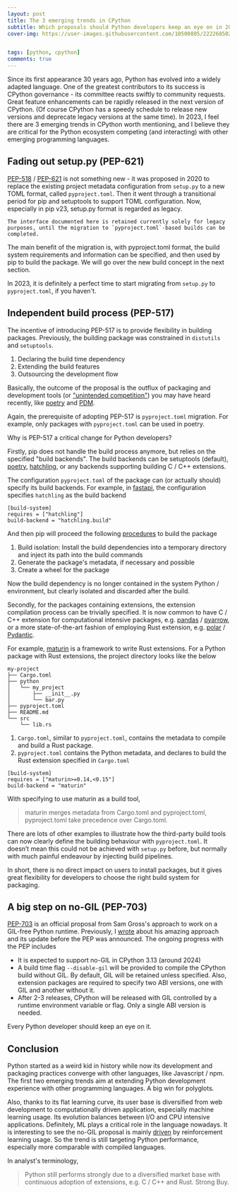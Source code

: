 ```yaml
---
layout: post
title: The 3 emerging trends in CPython
subtitle: Which proposals should Python developers keep an eye on in 2023?
cover-img: https://user-images.githubusercontent.com/10500805/222268502-51f6099d-801a-45aa-8bc6-77eb3e840118.png


tags: [python, cpython]
comments: true
---
```


Since its first appearance 30 years ago, Python has evolved into a widely adapted language. One of the greatest contributors to its success is CPython governance - its committee reacts swiftly to community requests. Great feature enhancements can be rapidly released in the next version of CPython. (Of course CPython has a speedy schedule to release new versions and deprecate legacy versions at the same time). In 2023, I feel there are 3 emerging trends in CPython worth mentioning, and I believe they are critical for the Python ecosystem competing (and interacting) with other emerging programming languages. 

## Fading out setup.py (PEP-621)

[PEP-518](https://peps.python.org/pep-0518/) / [PEP-621](https://peps.python.org/pep-0621/) is not something new - it was proposed in 2020 to replace the existing project metadata configuration from `setup.py` to a new TOML format, called `pyproject.toml`. Then it went through a transitional period for pip and setuptools to support TOML configuration. Now, especially in pip v23, setup.py format is regarded as legacy.

```
The interface documented here is retained currently solely for legacy purposes, until the migration to `pyproject.toml`-based builds can be completed.
```

The main benefit of the migration is, with pyproject.toml format, the build system requirements and information can be specified, and then used by pip to build the package. We will go over the new build concept in the next section.

In 2023, it is definitely a perfect time to start migrating from `setup.py` to `pyproject.toml`, if you haven't.

## Independent build process (PEP-517)

The incentive of introducing PEP-517 is to provide flexibility in building packages. Previously, the building package was constrained in `distutils` and `setuptools`. 

1. Declaring the build time dependency
2. Extending the build features
3. Outsourcing the development flow

Basically, the outcome of the proposal is the outflux of packaging and development tools (or ["unintended competition"](https://pradyunsg.me/blog/2023/01/21/thoughts-on-python-packaging/#unintended-competition)) you may have heard recently, like [poetry](https://pypi.org/project/poetry/) and [PDM](https://github.com/pdm-project/pdm).

Again, the prerequisite of adopting PEP-517 is `pyproject.toml` migration. For example, only packages with `pyproject.toml` can be used in poetry. 

Why is PEP-517 a critical change for Python developers?

Firstly, pip does not handle the build process anymore, but relies on the specified "build backends". The build backends can be setuptools (default), [poetry](https://pypi.org/project/poetry/), [hatchling](https://pypi.org/project/hatchling/), or any backends supporting building C / C++ extensions.

The configuration `pyproject.toml` of the package can (or actually should) specify its build backends. For example, in [fastapi](https://github.com/tiangolo/fastapi/blob/master/pyproject.toml), the configuration specifies `hatchling` as the build backend

```
[build-system]
requires = ["hatchling"]
build-backend = "hatchling.build"
```

And then pip will proceed the following [procedures](https://pip.pypa.io/en/stable/reference/build-system/pyproject-toml/) to build the package

1. Build isolation: Install the build dependencies into a temporary directory and inject its path into the build commands
2. Generate the package's metadata, if necessary and possible
3. Create a wheel for the package	

Now the build dependency is no longer contained in the system Python / environment, but clearly isolated and discarded after the build.

Secondly, for the packages containing extensions, the extension compilation process can be trivially specified. It is now common to have C / C++ extension for computational intensive packages, e.g. [pandas](https://github.com/pandas-dev/pandas) / [pyarrow](https://github.com/apache/arrow/tree/main/python), or a more state-of-the-art fashion of employing Rust extension, e.g. [polar](https://github.com/pola-rs/polars) / [Pydantic](https://github.com/pydantic/pydantic-core). 

For example, [maturin](https://github.com/PyO3/maturin) is a framework to write Rust extensions. For a Python package with Rust extensions, the project directory looks like the below

```
my-project
├── Cargo.toml
├── python
│   └── my_project
│       ├── __init__.py
│       └── bar.py
├── pyproject.toml
├── README.md
└── src
    └── lib.rs
```

1. `Cargo.toml`, similar to `pyproject.toml`, contains the metadata to compile and build a Rust package.
2. `pyproject.toml` contains the Python metadata, and declares to build the Rust extension specified in `Cargo.toml`

```
[build-system]
requires = ["maturin>=0.14,<0.15"]
build-backend = "maturin"
```

With specifying to use maturin as a build tool, 

> maturin merges metadata from Cargo.toml and pyproject.toml, pyproject.toml take precedence over Cargo.toml.

There are lots of other examples to illustrate how the third-party build tools can now clearly define the building behaviour with `pyproject.toml`. It doesn’t mean this could not be achieved with `setup.py` before, but normally with much painful endeavour by injecting build pipelines. 

In short, there is no direct impact on users to install packages, but it gives great flexibility for developers to choose the right build system for packaging.

## A big step on no-GIL (PEP-703)

[PEP-703](https://peps.python.org/pep-0703/) is an official proposal from Sam Gross's approach to work on a GIL-free Python runtime. Previously, I [wrote](https://gavincyi.github.io/2022-10-03-does-sam-gross-nogil-cpython-fork-perform-faster/) about his amazing approach and its update before the PEP was announced. The ongoing progress with the PEP includes

- It is expected to support no-GIL in CPython 3.13 (around 2024)
- A build time flag `--disable-gil` will be provided to compile the CPython build without GIL. By default, GIL will be retained unless specified. Also, extension packages are required to specify two ABI versions, one with GIL and another without it.
- After 2-3 releases, CPython will be released with GIL controlled by a runtime environment variable or flag. Only a single ABI version is needed.

Every Python developer should keep an eye on it.

## Conclusion

Python started as a weird kid in history while now its development and packaging practices converge with other languages, like Javascript / npm. The first two emerging trends aim at extending Python development experience with other programming languages. A big win for polyglots.

Also, thanks to its flat learning curve, its user base is diversified from web development to computationally driven application, especially machine learning usage. Its evolution balances between I/O and CPU intensive applications. Definitely, ML plays a critical role in the language nowadays. It is interesting to see the no-GIL proposal is mainly [driven](https://peps.python.org/pep-0703/#motivation) by reinforcement learning usage. So the trend is still targeting Python performance, especially more comparable with compiled languages. 

In analyst's terminology, 

> Python still performs strongly due to a diversified market base with continuous adoption of extensions, e.g. C / C++ and Rust. Strong Buy. 


